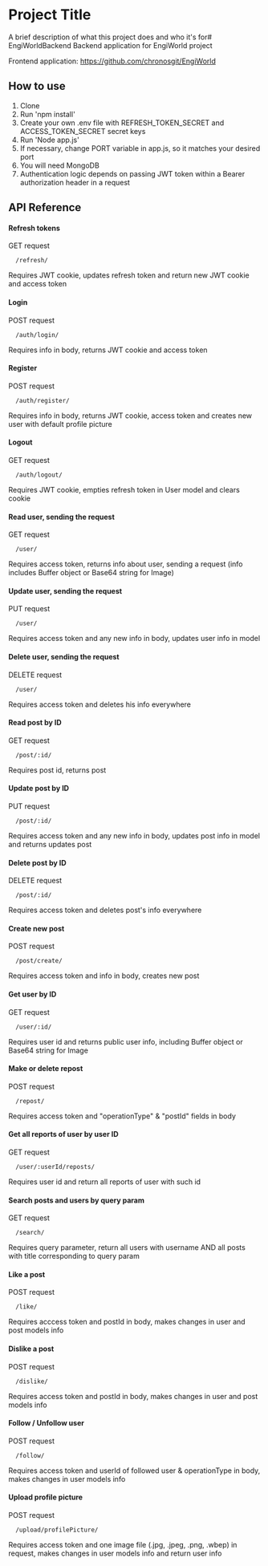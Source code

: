 # Project Title

A brief description of what this project does and who it's for# EngiWorldBackend
Backend application for EngiWorld project

Frontend application: https://github.com/chronosgit/EngiWorld

## How to use

1. Clone
2. Run 'npm install'
3. Create your own .env file with REFRESH_TOKEN_SECRET and ACCESS_TOKEN_SECRET secret keys
4. Run 'Node app.js'
5. If necessary, change PORT variable in app.js, so it matches your desired port
6. You will need MongoDB
7. Authentication logic depends on passing JWT token within a Bearer authorization header in a request

## API Reference

#### Refresh tokens

GET request

```http
  /refresh/
```

Requires JWT cookie, updates refresh token and return new JWT cookie and access token

#### Login

POST request

```http
  /auth/login/
```

Requires info in body, returns JWT cookie and access token

#### Register

POST request

```http
  /auth/register/
```

Requires info in body, returns JWT cookie, access token and creates new user with default profile picture

#### Logout

GET request

```http
  /auth/logout/
```

Requires JWT cookie, empties refresh token in User model and clears cookie

#### Read user, sending the request

GET request

```http
  /user/
```

Requires access token, returns info about user, sending a request (info includes Buffer object or Base64 string for Image)

#### Update user, sending the request

PUT request

```http
  /user/
```

Requires access token and any new info in body, updates user info in model

#### Delete user, sending the request

DELETE request

```http
  /user/
```

Requires access token and deletes his info everywhere

#### Read post by ID

GET request

```http
  /post/:id/
```

Requires post id, returns post

#### Update post by ID

PUT request

```http
  /post/:id/
```

Requires access token and any new info in body, updates post info in model and returns updates post

#### Delete post by ID

DELETE request

```http
  /post/:id/
```

Requires access token and deletes post's info everywhere

#### Create new post

POST request

```http
  /post/create/
```

Requires access token and info in body, creates new post

#### Get user by ID

GET request

```http
  /user/:id/
```

Requires user id and returns public user info, including Buffer object or Base64 string for Image

#### Make or delete repost 

POST request

```http
  /repost/
```

Requires access token and "operationType" & "postId" fields in body

#### Get all reports of user by user ID

GET request

```http
  /user/:userId/reposts/
```

Requires user id and return all reports of user with such id

#### Search posts and users by query param

GET request

```http
  /search/
```

Requires query parameter, return all users with username AND all posts with title corresponding to query param

#### Like a post

POST request

```http
  /like/
```

Requires acccess token and postId in body, makes changes in user and post models info

#### Dislike a post

POST request

```http
  /dislike/
```

Requires access token and postId in body, makes changes in user and post models info

#### Follow / Unfollow user

POST request

```http
  /follow/
```

Requires access token and userId of followed user & operationType in body, makes changes in user models info

#### Upload profile picture

POST request

```http
  /upload/profilePicture/
```

Requires access token and one image file (.jpg, .jpeg, .png, .wbep) in request, makes changes in user models info and return user info
